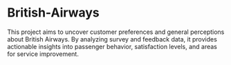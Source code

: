 # British-Airways
This project aims to uncover customer preferences and general perceptions about British Airways. By analyzing survey and feedback data, it provides actionable insights into passenger behavior, satisfaction levels, and areas for service improvement.

